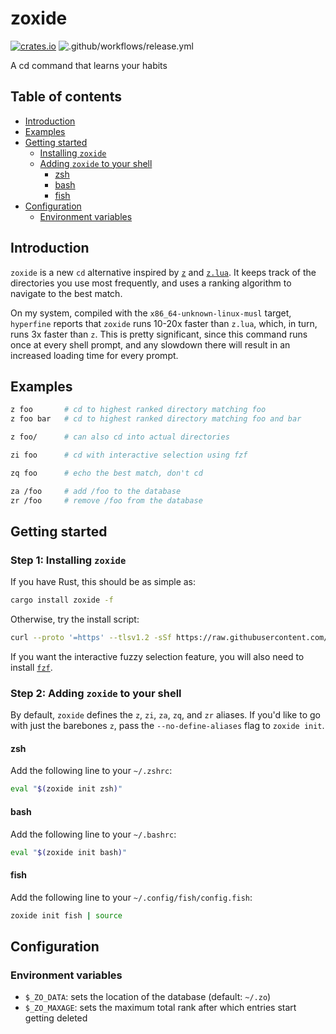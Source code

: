 # zoxide

[![crates.io](https://img.shields.io/crates/v/zoxide)](https://crates.io/crates/zoxide)
![.github/workflows/release.yml](https://github.com/ajeetdsouza/zoxide/workflows/.github/workflows/release.yml/badge.svg)

A cd command that learns your habits

## Table of contents

- [Introduction](#introduction)
- [Examples](#examples)
- [Getting started](#getting-started)
  - [Installing `zoxide`](#step-1-installing-zoxide)
  - [Adding `zoxide` to your shell](#step-2-adding-zoxide-to-your-shell)
    - [zsh](#zsh)
    - [bash](#bash)
    - [fish](#fish)
- [Configuration](#configuration)
  - [Environment variables](#environment-variables)

## Introduction

`zoxide` is a new `cd` alternative inspired by [`z`](https://github.com/rupa/z) and [`z.lua`](https://github.com/skywind3000/z.lua). It keeps track of the directories you use most frequently, and uses a ranking algorithm to navigate to the best match.

On my system, compiled with the `x86_64-unknown-linux-musl` target, `hyperfine` reports that `zoxide` runs 10-20x faster than `z.lua`, which, in turn, runs 3x faster than `z`. This is pretty significant, since this command runs once at every shell prompt, and any slowdown there will result in an increased loading time for every prompt.

## Examples

```sh
z foo       # cd to highest ranked directory matching foo
z foo bar   # cd to highest ranked directory matching foo and bar

z foo/      # can also cd into actual directories

zi foo      # cd with interactive selection using fzf

zq foo      # echo the best match, don't cd

za /foo     # add /foo to the database
zr /foo     # remove /foo from the database
```

## Getting started

### Step 1: Installing `zoxide`

If you have Rust, this should be as simple as:

```sh
cargo install zoxide -f
```

Otherwise, try the install script:

```sh
curl --proto '=https' --tlsv1.2 -sSf https://raw.githubusercontent.com/ajeetdsouza/zoxide/master/install.sh | sh
```

If you want the interactive fuzzy selection feature, you will also need to install [`fzf`](https://github.com/junegunn/fzf.git).

### Step 2: Adding `zoxide` to your shell

By default, `zoxide` defines the `z`, `zi`, `za`, `zq`, and `zr` aliases. If you'd like to go with just the barebones `z`, pass the `--no-define-aliases` flag to `zoxide init`.

#### zsh

Add the following line to your `~/.zshrc`:

```sh
eval "$(zoxide init zsh)"
```

#### bash

Add the following line to your `~/.bashrc`:

```sh
eval "$(zoxide init bash)"
```

#### fish

Add the following line to your `~/.config/fish/config.fish`:

```sh
zoxide init fish | source
```

## Configuration

### Environment variables

- `$_ZO_DATA`: sets the location of the database (default: `~/.zo`)
- `$_ZO_MAXAGE`: sets the maximum total rank after which entries start getting deleted
